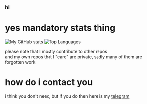 ### hi

# yes mandatory stats thing
![My GitHub stats](https://github-readme-stats.vercel.app/api?username=Nightdavisao&show_icons=true&theme=dracula)
![Top Languages](https://github-readme-stats.vercel.app/api/top-langs/?username=Nightdavisao&layout=compact&theme=dracula)

please note that I mostly contribute to other repos
<br>
and my own repos that I "care" are private, sadly many of them are forgotten work

# how do i contact you
i think you don't need, but if you do then here is my [telegram](https://t.me/nightdavisao)
